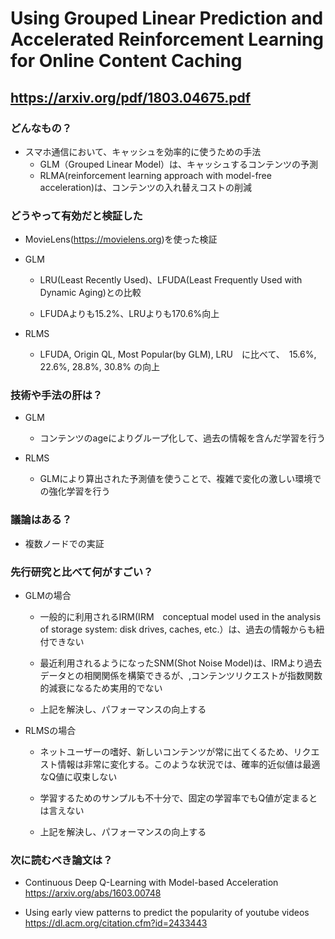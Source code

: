 # Using Grouped Linear Prediction and Accelerated Reinforcement Learning for Online Content Caching

## https://arxiv.org/pdf/1803.04675.pdf


### どんなもの？

* スマホ通信において、キャッシュを効率的に使うための手法
  - GLM（Grouped Linear Model）は、キャッシュするコンテンツの予測
  - RLMA(reinforcement learning approach with model-free acceleration)は、コンテンツの入れ替えコストの削減

  
### どうやって有効だと検証した

- MovieLens(https://movielens.org)を使った検証

- GLM
   - LRU(Least Recently Used)、LFUDA(Least Frequently Used with Dynamic Aging)との比較

    - LFUDAよりも15.2%、LRUよりも170.6%向上

- RLMS
  - LFUDA, Origin QL, Most Popular(by GLM), LRU　に比べて、　15.6%, 22.6%, 28.8%, 30.8% の向上

  
### 技術や手法の肝は？

- GLM

  - コンテンツのageによりグループ化して、過去の情報を含んだ学習を行う

- RLMS

  - GLMにより算出された予測値を使うことで、複雑で変化の激しい環境での強化学習を行う

  
### 議論はある？

- 複数ノードでの実証

  
### 先行研究と比べて何がすごい？

- GLMの場合

  - 一般的に利用されるIRM(IRM　conceptual model used in the analysis of storage system: disk drives, caches, etc.）は、過去の情報からも紐付できない

  - 最近利用されるようになったSNM(Shot Noise Model)は、IRMより過去データとの相関関係を構築できるが、,コンテンツリクエストが指数関数的減衰になるため実用的でない

  - 上記を解決し、パフォーマンスの向上する

- RLMSの場合

  - ネットユーザーの嗜好、新しいコンテンツが常に出てくるため、リクエスト情報は非常に変化する。このような状況では、確率的近似値は最適なQ値に収束しない

  - 学習するためのサンプルも不十分で、固定の学習率でもQ値が定まるとは言えない

  - 上記を解決し、パフォーマンスの向上する

  
### 次に読むべき論文は？

- Continuous Deep Q-Learning with Model-based Acceleration https://arxiv.org/abs/1603.00748

- Using early view patterns to predict the popularity of youtube videos https://dl.acm.org/citation.cfm?id=2433443



